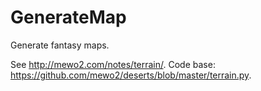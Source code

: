 # GenerateMap

Generate fantasy maps.

See <http://mewo2.com/notes/terrain/>.
Code base: <https://github.com/mewo2/deserts/blob/master/terrain.py>.
